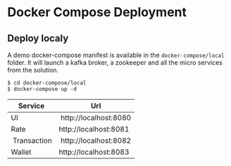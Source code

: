 # Docker Compose Deployment

## Deploy localy

A demo docker-compose manifest is available in the `docker-compose/local` folder. It will launch a kafka broker, a zookeeper and all the micro services from the solution.

```
$ cd docker-compose/local
$ docker-compose up -d
```

| Service | Url |
|---|---|
| UI | http://localhost:8080 |
| Rate | http://localhost:8081 |
| Transaction | http://localhost:8082 |
| Wallet | http://localhost:8083 |